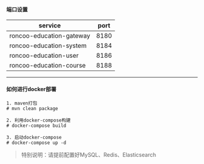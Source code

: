 #### 端口设置
| service                          | port | 
|----------------------------------|------|
| roncoo-education-gateway         | 8180 |
| roncoo-education-system          | 8184 |
| roncoo-education-user            | 8186 |
| roncoo-education-course          | 8188 |
-------------------------------------------------------

#### 如何进行docker部署
```
1. maven打包
# mvn clean package

2. 利用docker-compose构建
# docker-compose build

3. 启动docker-compose
# docker-compose up -d
```
> 特别说明：请提前配置好MySQL、Redis、Elasticsearch  

